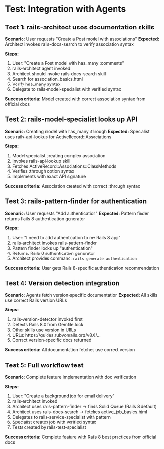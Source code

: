# Test: Integration with Agents

## Test 1: rails-architect uses documentation skills

**Scenario:** User requests "Create a Post model with associations"
**Expected:** Architect invokes rails-docs-search to verify association syntax

**Steps:**
1. User: "Create a Post model with has_many :comments"
2. rails-architect agent invoked
3. Architect should invoke rails-docs-search skill
4. Search for association_basics.html
5. Verify has_many syntax
6. Delegate to rails-model-specialist with verified syntax

**Success criteria:** Model created with correct association syntax from official docs

## Test 2: rails-model-specialist looks up API

**Scenario:** Creating model with has_many :through
**Expected:** Specialist uses rails-api-lookup for ActiveRecord::Associations

**Steps:**
1. Model specialist creating complex association
2. Invokes rails-api-lookup skill
3. Fetches ActiveRecord::Associations::ClassMethods
4. Verifies :through option syntax
5. Implements with exact API signature

**Success criteria:** Association created with correct :through syntax

## Test 3: rails-pattern-finder for authentication

**Scenario:** User requests "Add authentication"
**Expected:** Pattern finder returns Rails 8 authentication generator

**Steps:**
1. User: "I need to add authentication to my Rails 8 app"
2. rails-architect invokes rails-pattern-finder
3. Pattern finder looks up "authentication"
4. Returns: Rails 8 authentication generator
5. Architect provides command: `rails generate authentication`

**Success criteria:** User gets Rails 8-specific authentication recommendation

## Test 4: Version detection integration

**Scenario:** Agents fetch version-specific documentation
**Expected:** All skills use correct Rails version URLs

**Steps:**
1. rails-version-detector invoked first
2. Detects Rails 8.0 from Gemfile.lock
3. Other skills use version in URLs
4. URLs: https://guides.rubyonrails.org/v8.0/...
5. Correct version-specific docs returned

**Success criteria:** All documentation fetches use correct version

## Test 5: Full workflow test

**Scenario:** Complete feature implementation with doc verification

**Steps:**
1. User: "Create a background job for email delivery"
2. rails-architect invoked
3. Architect uses rails-pattern-finder → finds Solid Queue (Rails 8 default)
4. Architect uses rails-docs-search → fetches active_job_basics.html
5. Delegates to rails-service-specialist with pattern
6. Specialist creates job with verified syntax
7. Tests created by rails-test-specialist

**Success criteria:** Complete feature with Rails 8 best practices from official docs
